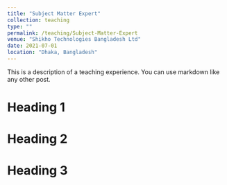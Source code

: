 ```yaml
---
title: "Subject Matter Expert"
collection: teaching
type: ""
permalink: /teaching/Subject-Matter-Expert
venue: "Shikho Technologies Bangladesh Ltd"
date: 2021-07-01
location: "Dhaka, Bangladesh"
---
```


This is a description of a teaching experience. You can use markdown like any other post.

Heading 1
======

Heading 2
======

Heading 3
======
